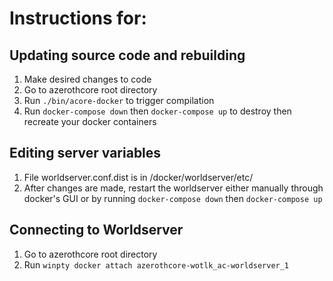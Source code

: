 # Instructions for:
## Updating source code and rebuilding
1. Make desired changes to code
2. Go to azerothcore root directory
3. Run `./bin/acore-docker` to trigger compilation
4. Run `docker-compose down` then `docker-compose up` to destroy then recreate your docker containers

## Editing server variables
1. File worldserver.conf.dist is in /docker/worldserver/etc/
2. After changes are made, restart the worldserver either manually through docker's GUI or by running `docker-compose down` then `docker-compose up` 

## Connecting to Worldserver
1. Go to azerothcore root directory
2. Run `winpty docker attach azerothcore-wotlk_ac-worldserver_1`

